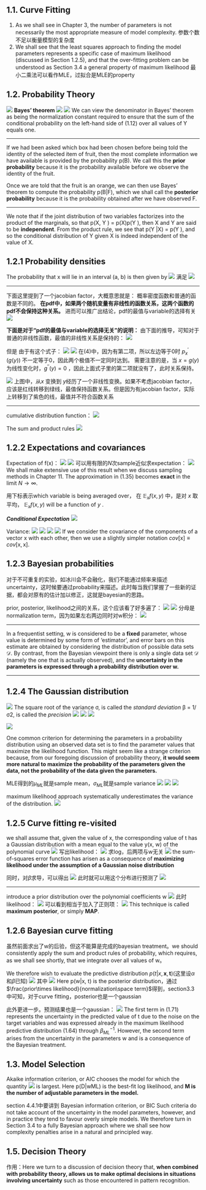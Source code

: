 ## 1.1. Curve Fitting
1. As we shall see in Chapter 3, the number of parameters is not necessarily the most appropriate measure of model complexity. 参数个数不足以衡量模型的复杂度
2. We shall see that the least squares approach to finding the model parameters represents a specific case of maximum likelihood (discussed in Section 1.2.5), and that the over-fitting problem can be understood as Section 3.4 a general property of maximum likelihood 最小二乘法可以看作MLE，过拟合是MLE的property

## 1.2. Probability Theory
![](Pasted%20image%2020210324204605.png)
**Bayes’ theorem**
![](Pasted%20image%2020210324204747.png)
![](Pasted%20image%2020210324205005.png)
We can view the denominator in Bayes’ theorem as being the normalization constant required to ensure that the sum of the conditional probability on the left-hand side of (1.12) over all values of Y equals one.

***

If we had been asked which box had been chosen before being told the identity of the selected item of fruit, then the most complete information we have available is provided by the probability p(B). We call this the **prior probability** because it is the probability available before we observe the identity of the fruit. 

Once we are told that the fruit is an orange, we can then use Bayes’ theorem to compute the probability p(B|F), which we shall call the **posterior probability** because it is the probability obtained after we have observed F.

***

We note that if the joint distribution of two variables factorizes into the product of the marginals, so that p(X, Y ) = p(X)p(Y ), then X and Y are said to be **independent**. From the product rule, we see that p(Y |X) = p(Y ), and so the conditional distribution of Y given X is indeed independent of the value of X.

## 1.2.1 Probability densities
The probability that x will lie in an interval (a, b) is then given by
![](Pasted%20image%2020210324210333.png)
满足
![](Pasted%20image%2020210324210521.png)

***

下面这里提到了一个jacobian factor，大概意思就是：
概率密度函数和普通的函数是不同的。
**在pdf中，如果两个随机变量有非线性的函数关系，这两个函数的pdf不会保持这种关系。**
进而可以推广出结论，pdf的最值与variable的选择有关
![](Pasted%20image%2020210324214908.png)

**下面是对于“pdf的最值与variable的选择无关”的说明：**
由下面的推导，可知对于普通的非线性函数，最值的非线性关系是保持的：
![](Pasted%20image%2020210324215859.png)

但是
由于有这个式子：
![](Pasted%20image%2020210324220810.png)
![](Pasted%20image%2020210324220710.png)
在(4)中，因为有第二项，所以左边等于0时 $p_{x}^{\prime} (g(y))$ 不一定等于0，因此两个极值不一定同时达到。
需要注意的是，当 $x=g(y)$ 为线性变化时，$g^{\prime\prime}(y)=0$ ，因此上面式子里的第二项就没有了，此时关系保持。

![](Pasted%20image%2020210324222232.png)
上图中，从$x$ 变换到 $y$经历了一个非线性变换。如果不考虑jacobian factor，应该是红线转移到绿线，最值保持函数关系。但是因为有jacobian factor，实际上转移到了紫色的线，最值并不符合函数关系

***

cumulative distribution function：
![](Pasted%20image%2020210324222703.png)


The sum and product rules
![](Pasted%20image%2020210324222833.png)


## 1.2.2 Expectations and covariances

Expectation of f(x)：
![](Pasted%20image%2020210324223635.png)
![](Pasted%20image%2020210324223649.png)
可以用有限的$N$次sample近似求expectation：
![](Pasted%20image%2020210324223840.png)
We shall make extensive use of this result when we discuss sampling methods in Chapter 11. The approximation in (1.35) becomes **exact** in the limit $N\to\infty$.


用下标表示which variable is being averaged over，
在 $\mathbb{E}_{x}f(x,y)$ 中，是对 $x$ 取平均， $\mathbb{E}_{x}f(x,y)$ will be a function of $y$ .


***Conditional Expectation***
![](Pasted%20image%2020210324225812.png)


Variance:
![](Pasted%20image%2020210324230050.png)
![](Pasted%20image%2020210324230211.png)
![](Pasted%20image%2020210324230237.png)
![](Pasted%20image%2020210324230247.png)
If we consider the covariance of the components of a vector x with each other, then we use a slightly simpler notation $cov[\mathrm {x}]\equiv cov[\mathrm {x}, \mathrm {x}]$.
 ## 1.2.3 Bayesian probabilities
 对于不可重复的实验，如冰川会不会融化，我们不能通过频率来描述uncertainty，这时候要通过probability来描述。此时每当我们掌握了一些新的证据，都会对原有的估计加以修正，这就是bayesian的思路。
 
 prior, posterior, likelihood之间的关系，这个应该看了好多遍了：
 ![](Pasted%20image%2020210325150440.png)
 ![](Pasted%20image%2020210325150459.png)
 分母是normalization term，因为如果左右两边同时对$\mathrm{w}$积分：
 ![](Pasted%20image%2020210325150708.png)
 
 ***
 
 In a frequentist setting, $\mathrm{w}$ is considered to be a **fixed** parameter, whose value is determined by some form of ‘estimator’, and error bars on this estimate are obtained by considering the distribution of possible data sets $\mathcal{D}$. 
 By contrast, from the Bayesian viewpoint there is only a single data set $\mathcal{D}$ (namely the one that is actually observed), and the **uncertainty in the parameters is expressed through a probability distribution over $\mathrm{w}$.**
 
 ***
 
 ## 1.2.4 The Gaussian distribution
 ![](Pasted%20image%2020210325151909.png)
 The square root of the variance σ, is called the *standard deviation*
 β = 1/σ2, is called the *precision*
 ![](Pasted%20image%2020210325152145.png)
 ![](Pasted%20image%2020210325152155.png)
 ![](Pasted%20image%2020210325152218.png)
 
 ![](Pasted%20image%2020210325152313.png)
 
 
 One common criterion for determining the parameters in a probability distribution using an observed data set is to find the parameter values that maximize the likelihood function. 
 This might seem like a strange criterion because, from our foregoing discussion of probability theory, **it would seem more natural to maximize the probability of the parameters given the data, not the probability of the data given the parameters.**
 
 MLE得到的$\mu_{ML}$就是sample mean，$\sigma_{ML}$就是sample variance
 ![](Pasted%20image%2020210325170548.png)
 ![](Pasted%20image%2020210325170557.png)
 ![](Pasted%20image%2020210325170606.png)
 
 maximum likelihood approach systematically underestimates the variance of the distribution.
 ![](Pasted%20image%2020210325171017.png)
 
 ## 1.2.5 Curve fitting re-visited
 
 we shall assume that, given the value of x, the corresponding value of t has a Gaussian distribution with a mean equal to the value y(x, w) of the polynomial curve
 ![](Pasted%20image%2020210325193340.png)
 写出likelihood：
 ![](Pasted%20image%2020210325193715.png)
 求log，后两项与$\mathrm{w}$无关
 ![](Pasted%20image%2020210325193824.png)
 the sum-of-squares error function has arisen as a consequence of **maximizing likelihood under the assumption of a Gaussian noise distribution**
 
 同时，对$\beta$求导，可以得出
 ![](Pasted%20image%2020210325194125.png)
 此时就可以用这个分布进行预测了
 ![](Pasted%20image%2020210325194319.png)
 
 ***
 
 introduce a prior distribution over the polynomial coefficients $\mathrm{w}$
 ![](Pasted%20image%2020210325200842.png)
 此时likelihood：
 ![](Pasted%20image%2020210325203838.png)
 可以看到相当于加入了正则项：
 ![](Pasted%20image%2020210325203913.png)
 This technique is called **maximum posterior**, or simply **MAP**.
 
 ## 1.2.6 Bayesian curve fitting
 虽然前面求出了$\mathrm{w}$的后验，但这不能算是完成的bayesian treatment。we should consistently apply the sum and product rules of probability, which requires, as we shall see shortly, that we integrate over all values of $\mathrm{w}$。
 
We therefore wish to evaluate the predictive distribution $p(t|x, \mathbf{x}, \mathbf{t})$(这里设$\alpha$和$\beta$已知)
![](Pasted%20image%2020210325222016.png)
其中
![](Pasted%20image%2020210325222034.png)
Here p(w|x, t) is the posterior distribution，通过$\frac{prior\times likelihood}{normalization\space term}$得到，section3.3中可知，对于curve fitting，posterior也是一个gaussian

此外更进一步。预测结果也是一个gaussian：
![](Pasted%20image%2020210325223259.png)
The first term in (1.71) represents the uncertainty in the predicted value of t due to the noise on the target variables and was expressed already in the maximum likelihood predictive distribution (1.64) through ${β^{-1}_{ML}}$. However, the second term arises from the uncertainty in the parameters w and is a consequence of the Bayesian treatment.


## 1.3. Model Selection
Akaike information criterion, or AIC chooses the model for which the quantity ![](Pasted%20image%2020210325224119.png)
is largest. Here p(D|wML) is the best-fit log likelihood, and **M is the number of adjustable parameters in the model.**

section 4.4.1中要讲到 Bayesian information criterion, or BIC
Such criteria do not take account of the uncertainty in the model parameters, 
however, and in practice they tend to favour overly simple models. We therefore turn in Section 3.4 to a fully Bayesian approach where we shall see how complexity penalties arise in a natural and principled way.

## 1.5. Decision Theory
作用：Here we turn to a discussion of decision theory that, **when combined with probability theory, allows us to make optimal decisions in situations involving uncertainty** such as those encountered in pattern recognition.

